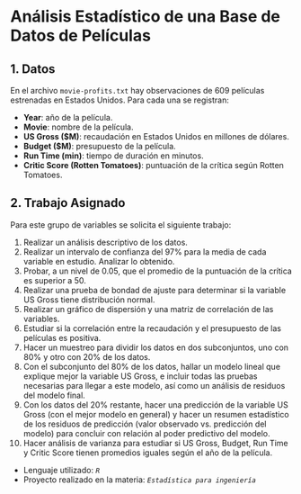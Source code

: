 # Análisis Estadístico de una Base de Datos de Películas

## 1. Datos

En el archivo `movie-profits.txt` hay observaciones de 609 películas estrenadas en Estados Unidos. Para cada una se registran:

- **Year**: año de la película.
- **Movie**: nombre de la película.
- **US Gross ($M)**: recaudación en Estados Unidos en millones de dólares.
- **Budget ($M)**: presupuesto de la película.
- **Run Time (min)**: tiempo de duración en minutos.
- **Critic Score (Rotten Tomatoes)**: puntuación de la crítica según Rotten Tomatoes.

## 2. Trabajo Asignado

Para este grupo de variables se solicita el siguiente trabajo:

1. Realizar un análisis descriptivo de los datos.
2. Realizar un intervalo de confianza del 97% para la media de cada variable en estudio. Analizar lo obtenido.
3. Probar, a un nivel de 0.05, que el promedio de la puntuación de la crítica es superior a 50.
4. Realizar una prueba de bondad de ajuste para determinar si la variable US Gross tiene distribución normal.
5. Realizar un gráfico de dispersión y una matriz de correlación de las variables.
6. Estudiar si la correlación entre la recaudación y el presupuesto de las películas es positiva.
7. Hacer un muestreo para dividir los datos en dos subconjuntos, uno con 80% y otro con 20% de los datos.
8. Con el subconjunto del 80% de los datos, hallar un modelo lineal que explique mejor la variable US Gross, e incluir todas las pruebas necesarias para llegar a este modelo, así como un análisis de residuos del modelo final.
9. Con los datos del 20% restante, hacer una predicción de la variable US Gross (con el mejor modelo en general) y hacer un resumen estadístico de los residuos de predicción (valor observado vs. predicción del modelo) para concluir con relación al poder predictivo del modelo.
10. Hacer análisis de varianza para estudiar si US Gross, Budget, Run Time y Critic Score tienen promedios iguales según el año de la película.

- Lenguaje utilizado: *```R```*
- Proyecto realizado en la materia: *```Estadística para ingeniería```*